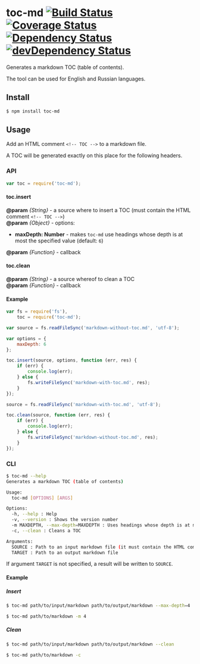# toc-md [![Build Status](https://travis-ci.org/eGavr/toc-md.svg)](https://travis-ci.org/eGavr/toc-md) [![Coverage Status](https://img.shields.io/coveralls/eGavr/toc-md.svg)](https://coveralls.io/r/eGavr/toc-md?branch=master) [![Dependency Status](https://david-dm.org/eGavr/toc-md.svg)](https://david-dm.org/eGavr/toc-md) [![devDependency Status](https://david-dm.org/eGavr/toc-md/dev-status.svg)](https://david-dm.org/eGavr/toc-md#info=devDependencies)

Generates a markdown TOC (table of contents).

The tool can be used for English and Russian languages.

## Install

```bash
$ npm install toc-md
```

## Usage

Add an HTML comment `<!-- TOC -->` to a markdown file.

A TOC will be generated exactly on this place for the following headers.

### API

```js
var toc = require('toc-md');
```

#### toc.insert

**@param** *{String}* - a source where to insert a TOC (must contain the HTML comment `<!-- TOC -->`)<br>
**@param** *{Object}* - options:<br>

 * **maxDepth: Number** - makes `toc-md` use headings whose depth is at most the specified value (default: `6`)

**@param** *{Function}* - callback

#### toc.clean

**@param** *{String}* - a source whereof to clean a TOC<br>
**@param** *{Function}* - callback

#### Example

```js
var fs = require('fs'),
    toc = require('toc-md');

var source = fs.readFileSync('markdown-without-toc.md', 'utf-8');

var options = {
    maxDepth: 6
};

toc.insert(source, options, function (err, res) {
    if (err) {
        console.log(err);
    } else {
        fs.writeFileSync('markdown-with-toc.md', res);
    }
});

source = fs.readFileSync('markdown-with-toc.md', 'utf-8');

toc.clean(source, function (err, res) {
    if (err) {
        console.log(err);
    } else {
        fs.writeFileSync('markdown-without-toc.md', res);
    }
});
```

### CLI

```bash
$ toc-md --help
Generates a markdown TOC (table of contents)

Usage:
  toc-md [OPTIONS] [ARGS]

Options:
  -h, --help : Help
  -v, --version : Shows the version number
  -m MAXDEPTH, --max-depth=MAXDEPTH : Uses headings whose depth is at most the specified value (default: 6)
  -c, --clean : Cleans a TOC

Arguments:
  SOURCE : Path to an input markdown file (it must contain the HTML comment <!-- TOC -->) (required)
  TARGET : Path to an output markdown file
```

If argument `TARGET` is not specified, a result will be written to `SOURCE`.

#### Example

##### Insert

```bash
$ toc-md path/to/input/markdown path/to/output/markdown --max-depth=4

$ toc-md path/to/markdown -m 4
```

##### Clean

```bash
$ toc-md path/to/input/markdown path/to/output/markdown --clean

$ toc-md path/to/markdown -c
```
